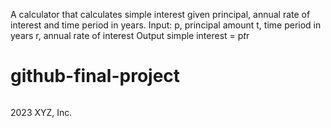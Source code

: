 A calculator that calculates simple interest given principal, annual rate of interest and time period in years.
Input:
   p, principal amount
   t, time period in years
   r, annual rate of interest
Output
   simple interest = p*t*r
   # github-final-project
<footer>
 <p style="float:left; width: 20%;">  2023 XYZ, Inc.</p>
</footer>
